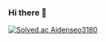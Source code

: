 ### Hi there 👋

[![Solved.ac Aidenseo3180](http://mazassumnida.wtf/api/mini/generate_badge?boj=una)](https://solved.ac/una)

<!--
**Aidenseo3180/Aidenseo3180** is a ✨ _special_ ✨ repository because its `README.md` (this file) appears on your GitHub profile.

Here are some ideas to get you started:

- 🔭 I’m currently working on ...
- 🌱 I’m currently learning ...
- 👯 I’m looking to collaborate on ...
- 🤔 I’m looking for help with ...
- 💬 Ask me about ...
- 📫 How to reach me: ...
- 😄 Pronouns: ...
- ⚡ Fun fact: ...
-->
